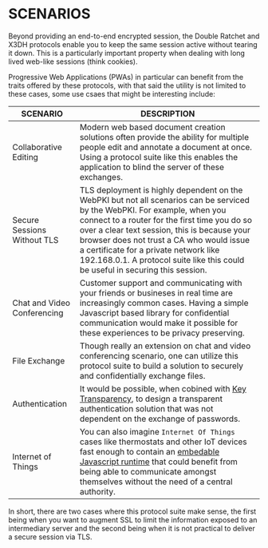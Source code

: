 # SCENARIOS

Beyond providing an end-to-end encrypted session, the Double Ratchet and X3DH protocols enable you to keep the same session active without tearing it down. This is a particularly important property when dealing with long lived web-like sessions (think cookies).

Progressive Web Applications (PWAs) in particular can benefit from the traits offered by these protocols, with that said the utility is not limited to these cases, some use csaes that might be interesting include:

| **SCENARIO**                | **DESCRIPTION**                                            |
|-----------------------------|------------------------------------------------------------|
| Collaborative Editing       | Modern web based document creation solutions often provide the ability for multiple people edit and annotate a document at once. Using a protocol suite like this enables the application to blind the server of these exchanges.                                                                                 |
| Secure Sessions Without TLS | TLS deployment is highly dependent on the WebPKI but not all scenarios can be serviced by the WebPKI. For example, when you connect to a router for the first time you do so over a clear text session, this is because your browser does not trust a CA who would issue a certificate for a private network like 192.168.0.1. A protocol suite like this could be useful in securing this session.                                                  |
| Chat and Video Conferencing  | Customer support and communicating with your friends or busineses in real time are increasingly common cases. Having a simple Javascript based library for confidential communication would make it possible for these experiences to be privacy preserving.                                                |
| File Exchange                | Though really an extension on chat and video conferencing scenario, one can utilize this protocol suite to build a solution to securely and confidentially exchange files.          |
| Authentication               | It would be possible, when cobined with [Key Transparency](https://github.com/google/key-transparency), to design a transparent authentication solution that was not dependent on the exchange of passwords. |
| Internet of Things           | You can also imagine `Internet Of Things` cases like thermostats and other IoT devices fast enough to contain an [embedable Javascript runtime](http://duktape.org/) that could benefit from being able to communicate amongst themselves without the need of a central authority.  |

In short, there are two cases where this protocol suite make sense, the first being when you want to augment SSL to limit the information exposed to an intermediary server and the second being when it is not practical to deliver a secure session via TLS.
